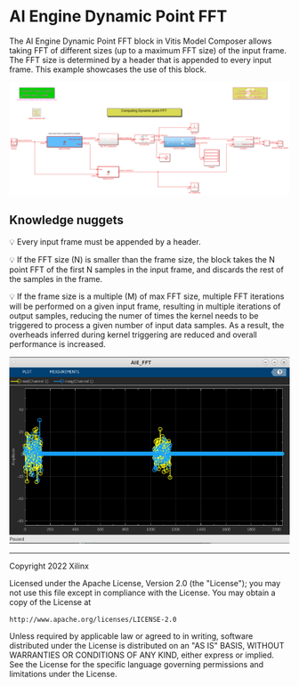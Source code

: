 # AI Engine Dynamic Point FFT

The AI Engine Dynamic Point FFT block in Vitis Model Composer allows taking FFT of different sizes (up to a maximum FFT size) of the input frame. The FFT size is determined by a header that is appended to every input frame. This example showcases the use of this block.

![](images/screen_shot.png)

## Knowledge nuggets

:bulb: Every input frame must be appended by a header.

:bulb: If the FFT size (N) is smaller than the frame size, the block takes the N point FFT of the first N samples in the input frame, and discards the rest of the samples in the frame.

:bulb: If the frame size is a multiple (M) of max FFT size, multiple FFT iterations will be performed on a given input frame, resulting in multiple iterations of output samples, reducing the numer of times the kernel needs to be triggered to process a given number of input data samples. As a result, the overheads inferred during kernel triggering are reduced and overall performance is increased.

![](images/output.png)

--------------
Copyright 2022 Xilinx

Licensed under the Apache License, Version 2.0 (the "License");
you may not use this file except in compliance with the License.
You may obtain a copy of the License at

    http://www.apache.org/licenses/LICENSE-2.0

Unless required by applicable law or agreed to in writing, software
distributed under the License is distributed on an "AS IS" BASIS,
WITHOUT WARRANTIES OR CONDITIONS OF ANY KIND, either express or implied.
See the License for the specific language governing permissions and
limitations under the License.


